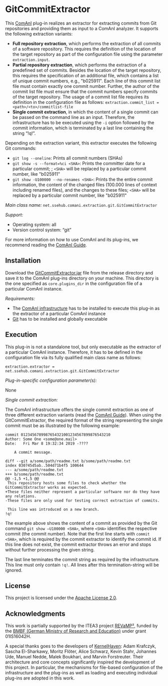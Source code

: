 # GitCommitExtractor
This [ComAnI](https://github.com/CommitAnalysisInfrastructure/ComAnI) plug-in realizes an extractor for extracting commits from Git repositories and providing them as input to a ComAnI analyzer. It supports the following extraction variants:

- **Full repository extraction**, which performs the extraction of all commits of a software repository. This requires the definition of the location of the target repository as part of the configuration file using the parameter `extraction.input`.
- **Partial repository extraction**, which performs the extraction of a predefined set of commits. Besides the location of the target repository, this requires the specification of an additional file, which contains a list of unique commit numbers, e.g.,  "b025911". Each line of this commit list file must contain exactly one commit number. Further, the author of the commit list file must ensure that the commit numbers specify commits of the target repository. The usage of a commit list file requires its definition in the configuration file as follows: `extraction.commit_list = <path>/<to>/commitlist-file`
- **Single commit extraction**, in which the content of a single commit can be passed on the command line as an input. Therefore, the infrastructure has to be executed using the `-i` option followed by the commit information, which is terminated by a last line containing the string “!q!”.

Depending on the extraction variant, this extractor executes the following Git commands:
- `git log --oneline`: Prints all commit numbers (SHAs)
- `git show -s --format=%ci <SHA>`: Prints the committer date for a particular commit; ; `<SHA>` will be replaced by a particular commit number, like "b025911"
- `git show -U100000 --no-renames <SHA>`: Prints the the entire commit information, the content of the changed files (100.000 lines of context including renamed files), and the changes to these files; `<SHA>` will be replaced by a particular commit number, like "b025911"

*Main class name:* `net.ssehub.comani.extraction.git.GitCommitExtractor`

*Support:*
- Operating system: all
- Version control system: “git”

For more information on how to use ComAnI and its plug-ins, we recommend reading the [ComAnI Guide](https://github.com/CommitAnalysisInfrastructure/ComAnI/blob/master/guide/ComAnI_Guide.pdf).

## Installation
Download the [GitCommitExtractor.jar](/release/GitCommitExtractor.jar) file from the release directory and save it to the ComAnI plug-ins directory on your machine. This directory is the one specified as `core.plugins_dir` in the configuration file of a particular ComAnI instance.

*Requirements:*
- The [ComAnI infrastructure](https://github.com/CommitAnalysisInfrastructure/ComAnI) has to be installed to execute this plug-in as the extractor of a particular ComAnI instance
-	[Git](https://git-scm.com/) has to be installed and globally executable

## Execution
This plug-in is not a standalone tool, but only executable as the extractor of a particular ComAnI instance. Therefore, it has to be defined in the configuration file via its fully qualified main class name as follows:

`extraction.extractor = net.ssehub.comani.extraction.git.GitCommitExtractor`

*Plug-in-specific configuration parameter(s):*

None

*Single commit extraction:*

The ComAnI infrastructure offers the single commit extraction as one of three different extraction variants (read the [ComAnI Guide](https://github.com/CommitAnalysisInfrastructure/ComAnI/blob/master/guide/ComAnI_Guide.pdf)). When using the GitCommitExtractor, the required format of the string representing the single commit must be as illustrated by the following example:

```
commit 0123456789987654321001234567899876543210
Author: Some One <some@one.mail>
Date:   Fri Mar 8 19:32:34 2019 -????

    A commit message.

diff --git a/some/path/readme.txt b/some/path/readme.txt
index 030745d5ab..504d71b4f5 100644
--- a/some/path/readme.txt
+++ b/some/path/readme.txt
@@ -1,5 +1,5 @@
 This repository hosts some files to check whether the GitCommitExtractor works as expected.
+These files neither represent a particular software nor do they have any relations.
-These files are only used for testing correct extraction of commits.

 This line was introduced on a new branch.
!q!
```

The example above shows the content of a commit as provided by the Git command `git show –U100000 <SHA>`, where `<SHA>` identifies the respective commit (the commit number). Note that the first line starts with `commit <SHA>`, which is required by the commit extractor to identify the commit id. If this line does not exist, the commit extractor throws an error and stops without further processing the given string.

The last line terminates the commit string as required by the infrastructure. This line must only contain `!q!`. All lines after this termination-string will be ignored.

## License
This project is licensed under the [Apache License 2.0](https://www.apache.org/licenses/LICENSE-2.0.html).

## Acknowledgments
This work is partially supported by the ITEA3 project [REVaMP²](http://www.revamp2-project.eu/), funded by the [BMBF (German Ministry of Research and Education)](https://www.bmbf.de/) under grant 01IS16042H.

A special thanks goes to the developers of [KernelHaven](https://github.com/KernelHaven/): Adam Krafczyk, Sascha El-Sharkawy, Moritz Flöter, Alice Schwarz, Kevin Stahr, Johannes Ude, Manuel Nedde, Malek Boukhari, and Marvin Forstreuter. Their architecture and core concepts significantly inspired the development of this project. In particular, the mechanisms for file-based configuration of the infrastructure and the plug-ins as well as loading and executing individual plug-ins are adopted in this work.
